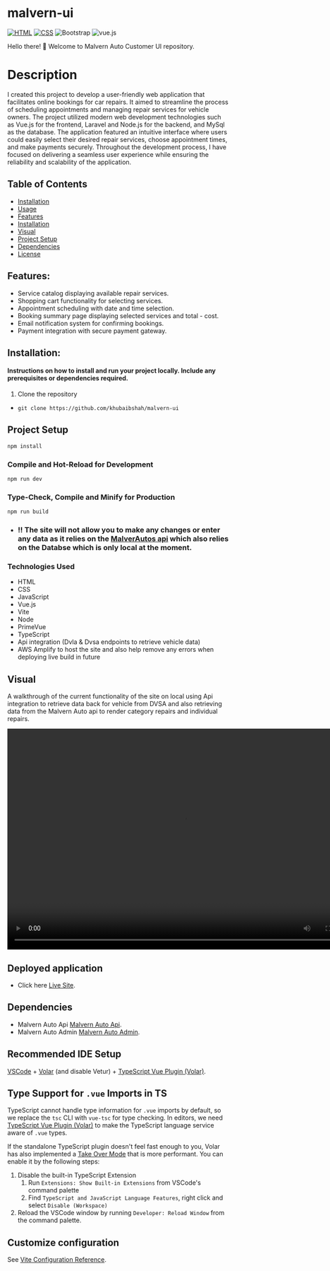 # malvern-ui

[![HTML](https://img.shields.io/badge/HTML-5-orange?style=flat&logo=html5&logoColor=white)](https://www.w3.org/TR/html52/)
[![CSS](https://img.shields.io/badge/CSS-3-blue?style=flat&logo=css3&logoColor=white)](https://www.w3.org/Style/CSS/specs.en.html)
![Bootstrap](https://img.shields.io/badge/javascript-5-orange?style=style=flat&logo=javascript&logoColor=orange)
![vue.js](https://img.shields.io/badge/Vue.js-35495E?style=for-the-badge&logo=vuedotjs&logoColor=4FC08D)


Hello there! 👋 Welcome to Malvern Auto Customer UI repository. 
# Description 
I created this project to develop a user-friendly web application that facilitates online bookings for car repairs. It aimed to streamline the process of scheduling appointments and managing repair services for vehicle owners. The project utilized modern web development technologies such as Vue.js for the frontend, Laravel and Node.js for the backend, and MySql as the database. The application featured an intuitive interface where users could easily select their desired repair services, choose appointment times, and make payments securely. Throughout the development process, I have focused on delivering a seamless user experience while ensuring the reliability and scalability of the application.

## Table of Contents

- [Installation](#installation)
- [Usage](#usage)
- [Features](#features)
- [Installation](#installation)
- [Visual](#visual)
- [Project Setup](#setup)
- [Dependencies](#dependencies)
- [License](#license)

## Features:
- Service catalog displaying available repair services.
- Shopping cart functionality for selecting services.
- Appointment scheduling with date and time selection.
- Booking summary page displaying selected services and total - cost.
- Email notification system for confirming bookings.
- Payment integration with secure payment gateway.

## Installation:
#### Instructions on how to install and run your project locally. Include any prerequisites or dependencies required.

1. Clone the repository
- ```git clone https://github.com/khubaibshah/malvern-ui```

## Project Setup

```sh
npm install
```

### Compile and Hot-Reload for Development

```sh
npm run dev
```

### Type-Check, Compile and Minify for Production

```sh
npm run build
```


- ### !! The site will not allow you to make any changes or enter any data as it relies on the [MalverAutos api](https://github.com/khubaibshah/malvern-api) which also relies on the Databse which is only local at the moment.

### Technologies Used
- HTML
- CSS
- JavaScript
- Vue.js
- Vite
- Node
- PrimeVue
- TypeScript
- Api integration (Dvla & Dvsa endpoints to retrieve vehicle data)
- AWS Amplify to host the site and also help remove any errors when deploying live build in future

## Visual

A walkthrough of the current functionality of the site on local using Api integration to retrieve data back for vehicle from DVSA and also retrieving data from the Malvern Auto api to render category repairs and individual repairs.

<video width="800" height="500" controls>
  <source src="./src/assets/img/malvern_auto_vid.mp4" type="video/mp4">
  Your browser does not support the video tag.
</video>


 ## Deployed application

 - Click here [Live Site](https://main.d23ylsy8h1d6lf.amplifyapp.com).


## Dependencies

 - Malvern Auto Api [Malvern Auto Api](https://github.com/khubaibshah/malvern-api).
 - Malvern Auto Admin [Malvern Auto Admin](https://github.com/khubaibshah/malvern-admin-ui).
## Recommended IDE Setup

[VSCode](https://code.visualstudio.com/) + [Volar](https://marketplace.visualstudio.com/items?itemName=Vue.volar) (and disable Vetur) + [TypeScript Vue Plugin (Volar)](https://marketplace.visualstudio.com/items?itemName=Vue.vscode-typescript-vue-plugin).

## Type Support for `.vue` Imports in TS

TypeScript cannot handle type information for `.vue` imports by default, so we replace the `tsc` CLI with `vue-tsc` for type checking. In editors, we need [TypeScript Vue Plugin (Volar)](https://marketplace.visualstudio.com/items?itemName=Vue.vscode-typescript-vue-plugin) to make the TypeScript language service aware of `.vue` types.

If the standalone TypeScript plugin doesn't feel fast enough to you, Volar has also implemented a [Take Over Mode](https://github.com/johnsoncodehk/volar/discussions/471#discussioncomment-1361669) that is more performant. You can enable it by the following steps:

1. Disable the built-in TypeScript Extension
    1) Run `Extensions: Show Built-in Extensions` from VSCode's command palette
    2) Find `TypeScript and JavaScript Language Features`, right click and select `Disable (Workspace)`
2. Reload the VSCode window by running `Developer: Reload Window` from the command palette.

## Customize configuration

See [Vite Configuration Reference](https://vitejs.dev/config/).

